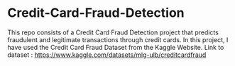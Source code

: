 # Credit-Card-Fraud-Detection
This repo consists of a Credit Card Fraud Detection project that predicts fraudulent and legitimate transactions through credit cards. 
In this project, I have used the Credit Card Fraud Dataset from the Kaggle Website. 
Link to dataset : https://www.kaggle.com/datasets/mlg-ulb/creditcardfraud
